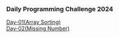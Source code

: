 ### Daily Programming Challenge 2024

<a href="SortArray.java">Day-01(Array Sorting)</a><br>
<a href="MissingNum.java">Day-02(Missing Number)</a>
